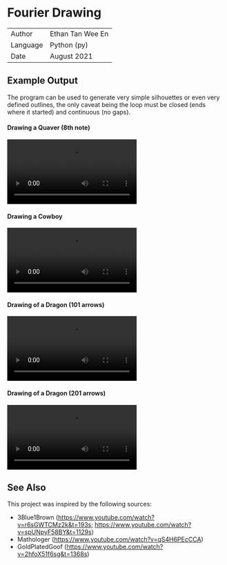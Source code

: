 # Fourier Drawing

|                   |                       |
|-------------------|-----------------------|
|   Author          |   Ethan Tan Wee En    |
|   Language        |   Python (py)         |
|   Date            |   August 2021         |

## Example Output

The program can be used to generate very simple silhouettes or even very defined outlines,
the only caveat being the loop must be closed (ends where it started) and continuous (no gaps).

#### Drawing a Quaver (8th note)
![Quaver](./examples/Quaver.mp4)

#### Drawing a Cowboy
![Cowboy](./examples/Cowboy.mp4)

#### Drawing of a Dragon (101 arrows)
![Dragon](./examples/Dragon-101.mp4)

#### Drawing of a Dragon (201 arrows)
![Dragon](./examples/Dragon-201.mp4)

## See Also

This project was inspired by the following sources:
+   3Blue1Brown (https://www.youtube.com/watch?v=r6sGWTCMz2k&t=193s; https://www.youtube.com/watch?v=spUNpyF58BY&t=1129s)
+   Mathologer (https://www.youtube.com/watch?v=qS4H6PEcCCA)
+   GoldPlatedGoof (https://www.youtube.com/watch?v=2hfoX51f6sg&t=1368s)